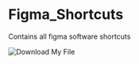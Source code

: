 # Figma_Shortcuts
Contains all figma software shortcuts

![Download My File](https://github.com/BroLetsCodeIt/Figma_Shortcuts/assets/113767803/77a79a13-eb36-4e84-a844-39995415fde5)

